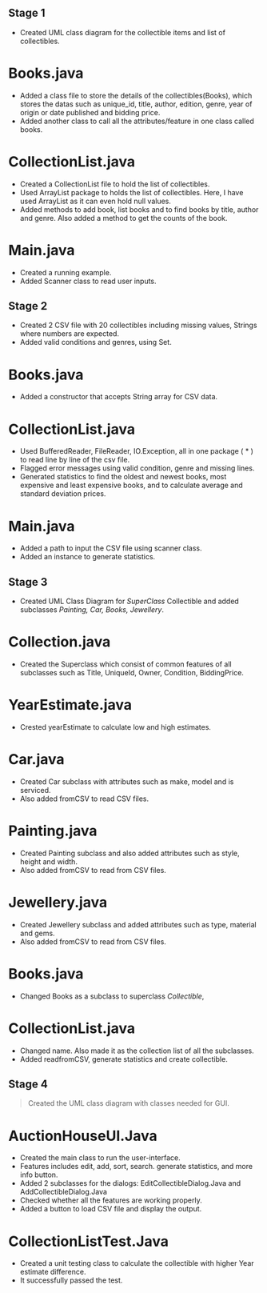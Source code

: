 ## Stage 1

* Created UML class diagram for the collectible items and list of collectibles.
# Books.java
* Added a class file to store the details of the collectibles(Books), which stores the datas such as unique_id, title, author, edition, genre, year of origin or date published and bidding price.
* Added another class to call all the attributes/feature in one class called books.
# CollectionList.java
* Created a CollectionList file to hold the list of collectibles.
* Used ArrayList package to holds the list of collectibles. Here, I have used ArrayList as it can even hold null values.
* Added methods to add book, list books and to find books by title, author and genre. Also added a method to get the counts of the book.
# Main.java
* Created a running example. 
* Added Scanner class to read user inputs.

## Stage 2

* Created 2 CSV file with 20 collectibles including missing values, Strings where numbers are expected.
* Added valid conditions and genres, using Set<String>.
# Books.java
* Added a constructor that accepts String array for CSV data.
# CollectionList.java
* Used BufferedReader, FileReader, IO.Exception, all in one package ( * ) to read line by line of the csv file.
* Flagged error messages using valid condition, genre and missing lines.
* Generated statistics to find the oldest and newest books, most expensive and least expensive books, and to calculate average and standard deviation prices.
# Main.java
* Added a path to input the CSV file using scanner class.
* Added an instance to generate statistics.

## Stage 3

* Created UML Class Diagram for *SuperClass* Collectible and added subclasses *Painting, Car, Books, Jewellery*.
# Collection.java
* Created the Superclass which consist of common features of all subclasses such as Title, UniqueId, Owner, Condition, BiddingPrice.
# YearEstimate.java
* Crested yearEstimate to calculate low and high estimates.
# Car.java
* Created Car subclass with attributes such as make, model and is serviced.
* Also added fromCSV to read CSV files.
# Painting.java
* Created Painting subclass and also added attributes such as style, height and width.
* Also added fromCSV to read from CSV files.
# Jewellery.java
* Created Jewellery subclass and added attributes such as type, material and gems.
* Also added fromCSV to read from CSV files.
# Books.java
* Changed Books as a subclass to superclass *Collectible*,
# CollectionList.java
* Changed name. Also made it as the collection list of all the subclasses.
*  Added readfromCSV, generate statistics and create collectible.

## Stage 4
> Created the UML class diagram with classes needed for GUI.
# AuctionHouseUI.Java
* Created the main class to run the user-interface.
* Features includes edit, add, sort, search. generate statistics, and more info button.
* Added 2 subclasses for the dialogs: EditCollectibleDialog.Java and AddCollectibleDialog.Java
* Checked whether all the features are working properly.
* Added a button to load CSV file and display the output.
# CollectionListTest.Java
* Created a unit testing class to calculate the collectible with higher Year estimate difference.
* It successfully passed the test.
